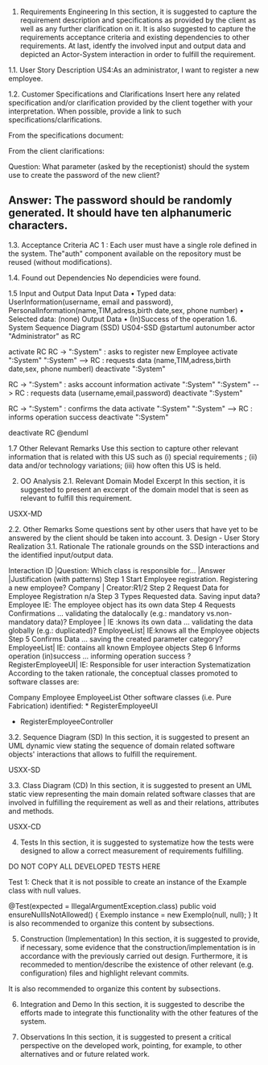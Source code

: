 
1. Requirements Engineering
In this section, it is suggested to capture the requirement description and specifications as provided by the client as well as any further clarification on it. It is also suggested to capture the requirements acceptance criteria and existing dependencies to other requirements. At last, identfy the involved input and output data and depicted an Actor-System interaction in order to fulfill the requirement.

1.1. User Story Description
US4:As an administrator, I want to register a new employee.

1.2. Customer Specifications and Clarifications
Insert here any related specification and/or clarification provided by the client together with your interpretation. When possible, provide a link to such specifications/clarifications.

From the specifications document:


From the client clarifications:

Question: What parameter (asked by the receptionist) should the system use to create the password of the new client?

Answer: The password should be randomly generated. It should have ten alphanumeric characters.
-

1.3. Acceptance Criteria
AC 1 : Each user must have a single role defined in the system. The"auth" component available on the repository must be reused (without modifications).

1.4. Found out Dependencies
No dependicies were found.

1.5 Input and Output Data
Input Data
  • Typed data: UserInformation(username, email and password), PersonalInformation(name,TIM,adress,birth date,sex, phone number) 
  • Selected data: (none)
Output Data
  • (In)Success of the operation
1.6. System Sequence Diagram (SSD)
US04-SSD
@startuml
autonumber
actor "Administrator" as RC

activate RC
RC -> ":System" : asks to register new Employee
activate ":System"
":System" --> RC : requests data (name,TIM,adress,birth date,sex, phone numberl)
deactivate ":System"

RC -> ":System" : asks account information
activate ":System"
":System" --> RC : requests data (username,email,password)
deactivate ":System"

RC -> ":System" : confirms the data
activate ":System"
":System" --> RC : informs operation success
deactivate ":System"

deactivate RC
@enduml




1.7 Other Relevant Remarks
Use this section to capture other relevant information that is related with this US such as (i) special requirements ; (ii) data and/or technology variations; (iii) how often this US is held.

2. OO Analysis
2.1. Relevant Domain Model Excerpt
In this section, it is suggested to present an excerpt of the domain model that is seen as relevant to fulfill this requirement.

USXX-MD

2.2. Other Remarks
Some questions sent by other users that have yet to be answered by the client should be taken into account.
3. Design - User Story Realization
3.1. Rationale
The rationale grounds on the SSD interactions and the identified input/output data.

Interaction ID	                                   |Question: Which class is responsible for...	                           |Answer	 |Justification (with patterns)
Step 1	Start Employee registration.		        Registering a new employee?                                             Company | Creator:R1/2
Step 2	Request Data for Employee Registration		n/a
Step 3	Types Requested data.		                Saving input data?                                                      Employee  IE: The employee object has its own data
Step 4	Requests Confirmations		                … validating the datalocally (e.g.: mandatory vs.non-mandatory data)?   Employee | IE :knows its own data
                                                    … validating the data globally (e.g.: duplicated)?                      EmployeeList| IE:knows all the Employee objects
Step 5	Confirms Data	                            ... saving the created parameter category?                              EmployeeList| IE: contains all known Employee objects
Step 6	Informs operation (in)success		        ... informing operation success ?                                       RegisterEmployeeUI| IE: Responsible for user interaction
Systematization
According to the taken rationale, the conceptual classes promoted to software classes are:

Company
Employee
EmployeeList
Other software classes (i.e. Pure Fabrication) identified: * RegisterEmployeeUI
* RegisterEmployeeController

3.2. Sequence Diagram (SD)
In this section, it is suggested to present an UML dynamic view stating the sequence of domain related software objects' interactions that allows to fulfill the requirement.

USXX-SD

3.3. Class Diagram (CD)
In this section, it is suggested to present an UML static view representing the main domain related software classes that are involved in fulfilling the requirement as well as and their relations, attributes and methods.

USXX-CD

4. Tests
In this section, it is suggested to systematize how the tests were designed to allow a correct measurement of requirements fulfilling.

DO NOT COPY ALL DEVELOPED TESTS HERE

Test 1: Check that it is not possible to create an instance of the Example class with null values.

@Test(expected = IllegalArgumentException.class)
    public void ensureNullIsNotAllowed() {
    Exemplo instance = new Exemplo(null, null);
}
It is also recommended to organize this content by subsections.

5. Construction (Implementation)
In this section, it is suggested to provide, if necessary, some evidence that the construction/implementation is in accordance with the previously carried out design. Furthermore, it is recommeded to mention/describe the existence of other relevant (e.g. configuration) files and highlight relevant commits.

It is also recommended to organize this content by subsections.

6. Integration and Demo
In this section, it is suggested to describe the efforts made to integrate this functionality with the other features of the system.

7. Observations
In this section, it is suggested to present a critical perspective on the developed work, pointing, for example, to other alternatives and or future related work.